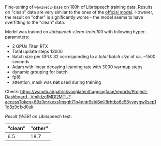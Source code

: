 Fine-tuning of `wav2vec2-base` on 100h of Librispeech training data. Results on "clean" data are very similar to the ones of the [official model](https://huggingface.co/facebook/wav2vec2-base-100h). However, the result on "other" is significantly worse - the model seems to have overfitting to the "clean" data.

Model was trained on *librispeech-clean-train.100* with following hyper-parameters:

- 2 GPUs Titan RTX
- Total update steps 13000
- Batch size per GPU: 32 corresponding to a *total batch size* of ca. ~1500 seconds
- Adam with linear decaying learning rate with 3000 warmup steps
- dynamic grouping for batch
- fp16
- attention_mask was **not** used during training

Check: https://wandb.ai/patrickvonplaten/huggingface/reports/Project-Dashboard--Vmlldzo1MDI2MTU?accessToken=69z0mrkoxs1msgh71p4nntr9shi6mll8rhtbo6c56yynygw0scp11d8z9o1xd0uk

*Result (WER)* on Librispeech test:

| "clean" | "other" |
|---|---|
| 6.5 | 18.7 |